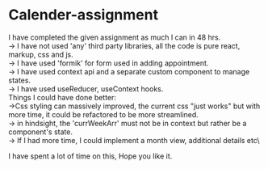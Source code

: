# Calender-assignment

I have completed the given assignment as much I can in 48 hrs.\
-> I have not used 'any' third party libraries, all the code is pure react, markup, css and js.\
-> I have used 'formik' for form used in adding appointment.\
-> I have used context api and a separate custom component to manage states.\
-> I have used useReducer, useContext hooks.\
Things I could have done better:\
->Css styling can massively improved, the current css "just works" but with more time, it could be refactored to be more streamlined.\
-> in hindsight, the 'currWeekArr' must not be in context but rather be a component's state.\
-> If I had more time, I could implement a month view, additional details etc\

I have spent a lot of time on this, Hope you like it.
